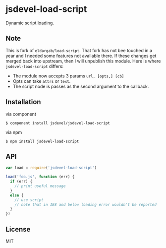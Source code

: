 # jsdevel-load-script

Dynamic script loading.

## Note
This is fork of `eldargab/load-script`.  That fork has not bee touched in a year
and I needed some features not available there.  If these changes get merged back into
upstream, then I will unpublish this module.  Here is where `jsdevel-load-script` differs:

* The module now accepts 3 params `url, [opts,] [cb]`
* Opts can take `attrs` or `text`.
* The script node is passes as the second argument to the callback.

## Installation

via component

```
$ component install jsdevel/jsdevel-load-script
```

via npm

```
$ npm install jsdevel-load-script
```

## API

```javascript
var load = require('jsdevel-load-script')

load('foo.js', function (err) {
  if (err) {
    // print useful message
  }
  else {
    // use script
    // note that in IE8 and below loading error wouldn't be reported
  }
})
```

## License

MIT

